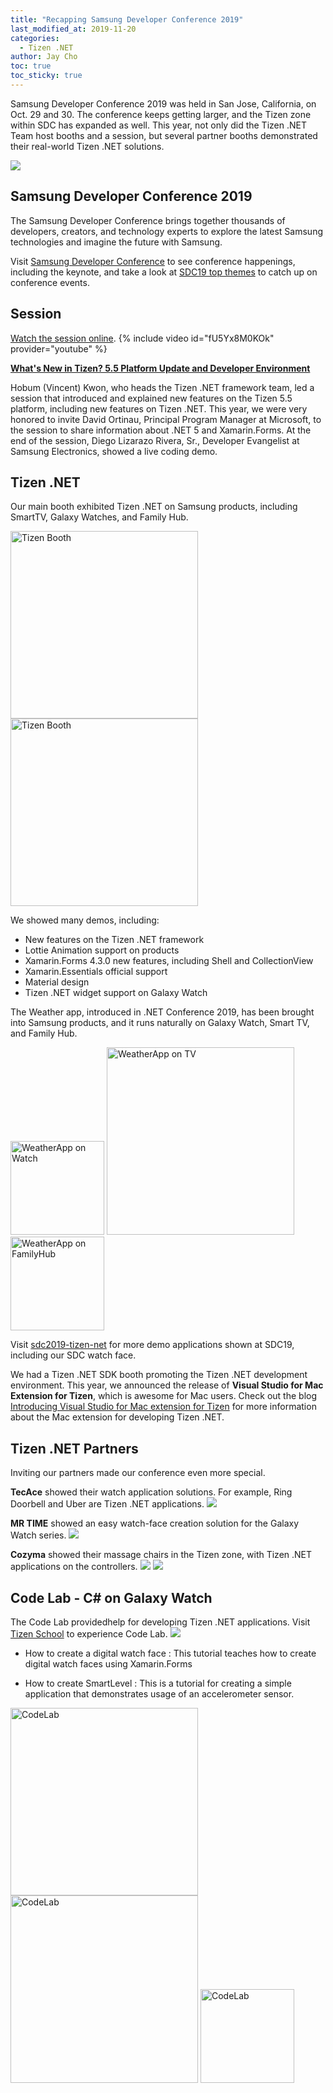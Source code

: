 ```yaml
---
title: "Recapping Samsung Developer Conference 2019"
last_modified_at: 2019-11-20
categories:
  - Tizen .NET
author: Jay Cho
toc: true
toc_sticky: true
---
```


Samsung Developer Conference 2019 was held in San Jose, California, on Oct. 29 and 30. The conference keeps getting larger, and the Tizen zone within SDC has expanded as well. This year, not only did the Tizen .NET Team host booths and a session, but several partner booths demonstrated their real-world Tizen .NET solutions.

![]({{site.url}}{{site.baseurl}}/assets/images/posts/sdc2019/sdc19_banner.png)

## Samsung Developer Conference 2019
The Samsung Developer Conference brings together thousands of developers, creators, and technology experts to explore the latest Samsung technologies and imagine the future with Samsung.

Visit [Samsung Developer Conference](https://www.samsungdeveloperconference.com/) to see conference happenings, including the keynote, and take a look at [SDC19 top themes](https://news.samsung.com/global/sdc19-top-themes-from-samsungs-developer-event) to catch up on conference events.

## Session
[Watch the session online](https://youtu.be/fU5Yx8M0KOk).
{% include video id="fU5Yx8M0KOk" provider="youtube" %}

<b>[What's New in Tizen? 5.5 Platform Update and Developer Environment](https://www.samsungdeveloperconference.com/schedule/session/1089296)</b>

Hobum (Vincent) Kwon, who heads the Tizen .NET framework team, led a session that introduced and explained new features on the Tizen 5.5 platform, including new features on Tizen .NET. This year, we were very honored to invite David Ortinau, Principal Program Manager at Microsoft, to the session to share information about .NET 5 and Xamarin.Forms. At the end of the session, Diego Lizarazo Rivera, Sr., Developer Evangelist at Samsung Electronics, showed a live coding demo.

## Tizen .NET
Our main booth exhibited Tizen .NET on Samsung products, including SmartTV, Galaxy Watches, and Family Hub. <br/>

<img src="{{site.url}}{{site.baseurl}}/assets/images/posts/sdc2019/tizenbooth1.jpg" alt="Tizen Booth" width="300">
<img src="{{site.url}}{{site.baseurl}}/assets/images/posts/sdc2019/tizenbooth2.jpg" alt="Tizen Booth" width="300">

We showed many demos, including:
  - New features on the Tizen .NET framework
  - Lottie Animation support on products
  - Xamarin.Forms 4.3.0 new features, including Shell and CollectionView
  - Xamarin.Essentials official support
  - Material design
  - Tizen .NET widget support on Galaxy Watch

The Weather app, introduced in .NET Conference 2019, has been brought into Samsung products, and it runs naturally on Galaxy Watch, Smart TV, and Family Hub.

<img src="{{site.url}}{{site.baseurl}}/assets/images/posts/sdc2019/weatherapp.png" alt="WeatherApp on Watch" width="150">
<img src="{{site.url}}{{site.baseurl}}/assets/images/posts/sdc2019/weatherapp_tv.png" alt="WeatherApp on TV" width="300">
<img src="{{site.url}}{{site.baseurl}}/assets/images/posts/sdc2019/weatherapp_fb.jpg" alt="WeatherApp on FamilyHub" width="150">

Visit [sdc2019-tizen-net](https://github.com/rookiejava/sdc2019-tizen-net) for more demo applications shown at SDC19, including our SDC watch face.

We had a Tizen .NET SDK booth promoting the Tizen .NET development environment. This year, we announced the release of <b>Visual Studio for Mac Extension for Tizen</b>, which is awesome for Mac users.
Check out the blog [Introducing Visual Studio for Mac extension for Tizen](https://samsung.github.io/Tizen.NET/tizen%20.net/Releasing-VS-Mac-Tizen-extension/) for more information about the Mac extension for developing Tizen .NET.

## Tizen .NET Partners
Inviting our partners made our conference even more special.

<b>TecAce</b> showed their watch application solutions. For example, Ring Doorbell and Uber are Tizen .NET applications.
![]({{site.url}}{{site.baseurl}}/assets/images/posts/sdc2019/tecace.png)

<b>MR TIME</b> showed an easy watch-face creation solution for the Galaxy Watch series.
![]({{site.url}}{{site.baseurl}}/assets/images/posts/sdc2019/mrtime.png)

<b>Cozyma</b> showed their massage chairs in the Tizen zone, with Tizen .NET applications on the controllers.
![]({{site.url}}{{site.baseurl}}/assets/images/posts/sdc2019/cozyma.png) ![]({{site.url}}{{site.baseurl}}/assets/images/posts/sdc2019/cozymaController.png)

## Code Lab - C# on Galaxy Watch
The Code Lab providedhelp for developing Tizen .NET applications. Visit [Tizen School](http://tizenschool.org/) to experience Code Lab.
![]({{site.url}}{{site.baseurl}}/assets/images/posts/sdc2019/codeLab1.png)
- How to create a digital watch face
  : This tutorial teaches how to create digital watch faces using Xamarin.Forms

- How to create SmartLevel
  : This is a tutorial for creating a simple application that demonstrates usage of an accelerometer sensor.

<img src="{{site.url}}{{site.baseurl}}/assets/images/posts/sdc2019/codelab1.jpg" alt="CodeLab" width="300">
<img src="{{site.url}}{{site.baseurl}}/assets/images/posts/sdc2019/codelab2.jpg" alt="CodeLab" width="300">
<img src="{{site.url}}{{site.baseurl}}/assets/images/posts/sdc2019/codelab.png" alt="CodeLab" width="150">
